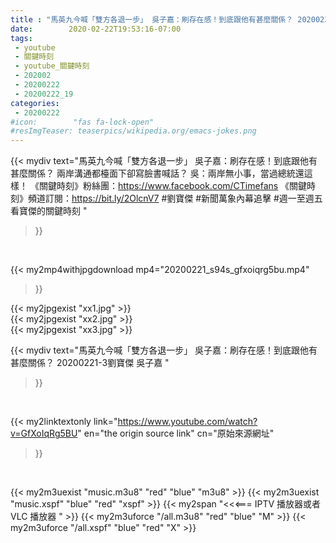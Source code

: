 ```yaml
---
title : "馬英九今喊「雙方各退一步」 吳子嘉：刷存在感！到底跟他有甚麼關係？ 20200221-3劉寶傑 吳子嘉 "
date:        2020-02-22T19:53:16-07:00
tags:
 - youtube
 - 關鍵時刻
 - youtube_關鍵時刻
 - 202002
 - 20200222
 - 20200222_19
categories:
 - 20200222
#icon:        "fas fa-lock-open"
#resImgTeaser: teaserpics/wikipedia.org/emacs-jokes.png
---
```


{{< mydiv text="馬英九今喊「雙方各退一步」 吳子嘉：刷存在感！到底跟他有甚麼關係？ 兩岸溝通都檯面下卻寫臉書喊話？ 吳：兩岸無小事，當過總統還這樣！  《關鍵時刻》粉絲團：https://www.facebook.com/CTimefans 《關鍵時刻》頻道訂閱：https://bit.ly/2OlcnV7  #劉寶傑 #新聞萬象內幕追擊 #週一至週五看寶傑的關鍵時刻 "
>}}
<br>


{{< my2mp4withjpgdownload mp4="20200221_s94s_gfxoiqrg5bu.mp4"
>}}

{{< my2jpgexist "xx1.jpg" >}}<br>
{{< my2jpgexist "xx2.jpg" >}}<br>
{{< my2jpgexist "xx3.jpg" >}}<br>



{{< mydiv text="馬英九今喊「雙方各退一步」 吳子嘉：刷存在感！到底跟他有甚麼關係？ 20200221-3劉寶傑 吳子嘉 "
>}}
<br>

{{< my2linktextonly link="https://www.youtube.com/watch?v=GfXoIqRg5BU"
en="the origin source link" cn="原始來源網址"
>}}


<br>

{{< my2m3uexist "music.m3u8" "red"  "blue" "m3u8" >}} {{< my2m3uexist "music.xspf" "blue" "red"  "xspf" >}} {{< my2span "<<<=== IPTV 播放器或者 VLC 播放器 " >}} {{< my2m3uforce "/all.m3u8" "red"  "blue" "M" >}} {{< my2m3uforce "/all.xspf" "blue" "red"  "X" >}} 
